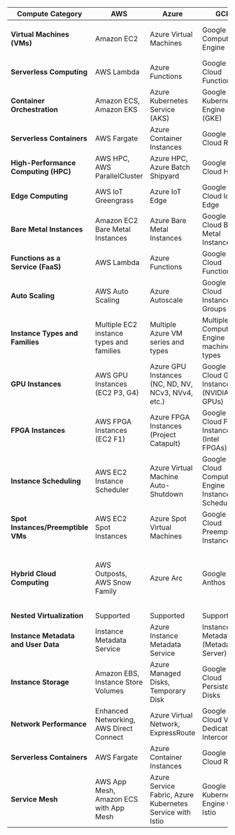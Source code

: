 

| Compute Category           | AWS                                     | Azure                                   | GCP                                      | OCI                                   |
|----------------------------|-----------------------------------------|-----------------------------------------|------------------------------------------|---------------------------------------|
| **Virtual Machines (VMs)** | Amazon EC2                              | Azure Virtual Machines                 | Google Compute Engine                      | Oracle Compute, Oracle Functions      |
| **Serverless Computing**   | AWS Lambda                              | Azure Functions                         | Google Cloud Functions                     | Oracle Functions                     |
| **Container Orchestration** | Amazon ECS, Amazon EKS                | Azure Kubernetes Service (AKS)         | Google Kubernetes Engine (GKE)            | Oracle Kubernetes Engine (OKE)       |
| **Serverless Containers**   | AWS Fargate                             | Azure Container Instances               | Google Cloud Run                           | Oracle Functions                     |
| **High-Performance Computing (HPC)** | AWS HPC, AWS ParallelCluster   | Azure HPC, Azure Batch Shipyard        | Google Cloud HPC                          | Oracle HPC Cluster                    |
| **Edge Computing**         | AWS IoT Greengrass                      | Azure IoT Edge                          | Google Cloud IoT Edge                      | Oracle IoT Edge                      |
| **Bare Metal Instances**   | Amazon EC2 Bare Metal Instances         | Azure Bare Metal Instances             | Google Cloud Bare Metal Instances          | Oracle Bare Metal Compute             |
| **Functions as a Service (FaaS)** | AWS Lambda                       | Azure Functions                         | Google Cloud Functions                     | Oracle Functions                     |
| **Auto Scaling**           | AWS Auto Scaling                         | Azure Autoscale                         | Google Cloud Instance Groups               | OCI Autoscaling                      |
| **Instance Types and Families** | Multiple EC2 instance types and families | Multiple Azure VM series and types    | Multiple Compute Engine machine types     | Multiple Oracle Compute shapes      |
| **GPU Instances**          | AWS GPU Instances (EC2 P3, G4)          | Azure GPU Instances (NC, ND, NV, NCv3, NVv4, etc.) | Google Cloud GPU Instances (NVIDIA GPUs)  | OCI GPU Instances (NVIDIA GPUs)      |
| **FPGA Instances**         | AWS FPGA Instances (EC2 F1)             | Azure FPGA Instances (Project Catapult) | Google Cloud FPGA Instances (Intel FPGAs) | OCI FPGA Instances                   |
| **Instance Scheduling**    | AWS EC2 Instance Scheduler              | Azure Virtual Machine Auto-Shutdown    | Google Cloud Compute Engine Instance Scheduler | OCI Compute Instance Scheduler       |
| **Spot Instances/Preemptible VMs** | AWS EC2 Spot Instances       | Azure Spot Virtual Machines            | Google Cloud Preemptible Instances         | OCI Spot Instances                   |
| **Hybrid Cloud Computing** | AWS Outposts, AWS Snow Family            | Azure Arc                               | Google Anthos                              | Oracle Cloud at Customer, Oracle Cloud Hybrid Compute |
| **Nested Virtualization**   | Supported                               | Supported                               | Supported                                  | Supported                             |
| **Instance Metadata and User Data** | Instance Metadata Service       | Azure Instance Metadata Service        | Instance Metadata (Metadata Server)        | Instance Metadata and User Data     |
| **Instance Storage**       | Amazon EBS, Instance Store Volumes       | Azure Managed Disks, Temporary Disk   | Google Cloud Persistent Disks             | Oracle Block Volumes, Local NVMe SSDs |
| **Network Performance**    | Enhanced Networking, AWS Direct Connect | Azure Virtual Network, ExpressRoute   | Google Cloud VPC, Dedicated Interconnect   | Oracle Cloud FastConnect             |
| **Serverless Containers**   | AWS Fargate                             | Azure Container Instances               | Google Cloud Run                           | Oracle Functions                     |
| **Service Mesh**           | AWS App Mesh, Amazon ECS with App Mesh  | Azure Service Fabric, Azure Kubernetes Service with Istio | Google Kubernetes Engine with Istio       | Oracle Cloud Native Services with Istio |


